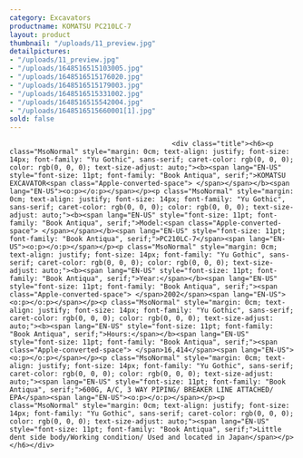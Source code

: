 ```yaml
---
category: Excavators
productname: KOMATSU PC210LC-7
layout: product
thumbnail: "/uploads/11_preview.jpg"
detailpictures:
- "/uploads/11_preview.jpg"
- "/uploads/1648516515103005.jpg"
- "/uploads/1648516515176020.jpg"
- "/uploads/1648516515179003.jpg"
- "/uploads/1648516515331002.jpg"
- "/uploads/1648516515542004.jpg"
- "/uploads/1648516515660001[1].jpg"
sold: false
---
```


                                            <div class="title"><h6><p class="MsoNormal" style="margin: 0cm; text-align: justify; font-size: 14px; font-family: "Yu Gothic", sans-serif; caret-color: rgb(0, 0, 0); color: rgb(0, 0, 0); text-size-adjust: auto;"><b><span lang="EN-US" style="font-size: 11pt; font-family: "Book Antiqua", serif;">KOMATSU EXCAVATOR<span class="Apple-converted-space"> </span></span></b><span lang="EN-US"><o:p></o:p></span></p><p class="MsoNormal" style="margin: 0cm; text-align: justify; font-size: 14px; font-family: "Yu Gothic", sans-serif; caret-color: rgb(0, 0, 0); color: rgb(0, 0, 0); text-size-adjust: auto;"><b><span lang="EN-US" style="font-size: 11pt; font-family: "Book Antiqua", serif;">Model:<span class="Apple-converted-space"> </span></span></b><span lang="EN-US" style="font-size: 11pt; font-family: "Book Antiqua", serif;">PC210LC-7</span><span lang="EN-US"><o:p></o:p></span></p><p class="MsoNormal" style="margin: 0cm; text-align: justify; font-size: 14px; font-family: "Yu Gothic", sans-serif; caret-color: rgb(0, 0, 0); color: rgb(0, 0, 0); text-size-adjust: auto;"><b><span lang="EN-US" style="font-size: 11pt; font-family: "Book Antiqua", serif;">Year:</span></b><span lang="EN-US" style="font-size: 11pt; font-family: "Book Antiqua", serif;"><span class="Apple-converted-space"> </span>2002</span><span lang="EN-US"><o:p></o:p></span></p><p class="MsoNormal" style="margin: 0cm; text-align: justify; font-size: 14px; font-family: "Yu Gothic", sans-serif; caret-color: rgb(0, 0, 0); color: rgb(0, 0, 0); text-size-adjust: auto;"><b><span lang="EN-US" style="font-size: 11pt; font-family: "Book Antiqua", serif;">Hours:</span></b><span lang="EN-US" style="font-size: 11pt; font-family: "Book Antiqua", serif;"><span class="Apple-converted-space"> </span>16,414</span><span lang="EN-US"><o:p></o:p></span></p><p class="MsoNormal" style="margin: 0cm; text-align: justify; font-size: 14px; font-family: "Yu Gothic", sans-serif; caret-color: rgb(0, 0, 0); color: rgb(0, 0, 0); text-size-adjust: auto;"><span lang="EN-US" style="font-size: 11pt; font-family: "Book Antiqua", serif;">600G, A/C, 3 WAY PIPING/ BREAKER LINE ATTACHED/ EPA</span><span lang="EN-US"><o:p></o:p></span></p><p class="MsoNormal" style="margin: 0cm; text-align: justify; font-size: 14px; font-family: "Yu Gothic", sans-serif; caret-color: rgb(0, 0, 0); color: rgb(0, 0, 0); text-size-adjust: auto;"><span lang="EN-US" style="font-size: 11pt; font-family: "Book Antiqua", serif;">Little dent side body/Working condition/ Used and located in Japan</span></p></h6></div>

